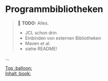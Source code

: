 # Programmbibliotheken

> :construction: **TODO:** Alles.
> - JCL schon drin
> - Einbinden von externen Bibliotheken
> - Maven et al.
> - siehe README!

...


<!-- Dieses HTML-Snippet sollte am Ende jeder Seite stehen! -->
<div class="top-link">
    <a href="#" title="Zum Anfang scrollen!">Top :balloon:</a>
    <br/>
    <a href="https://dh-cologne.github.io/java-wegweiser" title="Zurück zur Übersicht!">Inhalt :book:</a>
</div>